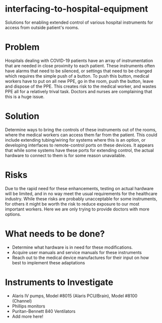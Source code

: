 # interfacing-to-hospital-equipment
Solutions for enabling extended control of various hospital instruments for access from outside patient's rooms.

# Problem
Hospitals dealing with COVID-19 patients have an array of instrumentation that are needed in close proximity to each patient. These instruments often have alarms that need to be silenced, or settings that need to be changed which requires the simple push of a button. To push this button, medical workers have to put on all new PPE, go in the room, push the button, leave and dispose of the PPE. This creates risk to the medical worker, and wastes PPE all for a relatively trival task. Doctors and nurses are complaining that this is a huge issue.

# Solution
Determine ways to bring the controls of these instruments out of the rooms, where the medical workers can access them far from the patient. This could include extending tubing/wiring for systems where this is an option, or developing interfaces to remote-control ports on these devices. It appears that while some systems have these ports for extending control, the actual hardware to connect to them is for some reason unavailable.

# Risks
Due to the rapid need for these enhancements, testing on actual hardware will be limited, and in no way meet the usual requirements for the healthcare industry. While these risks are probably unacceptable for some instruments, for others it might be worth the risk to reduce exposure to our most important workers. Here we are only trying to provide doctors with more options.

# What needs to be done?
- Determine what hardware is in need for these modifications. 
- Acquire user manuals and service manuals for these instruments
- Reach out to the medical device manufactures for their input on how best to implement these adaptations

# Instruments to Investigate
- Alaris IV pumps, Model #8015 (Alaris PCU/Brain), Model #8100 (Channel)
- Phillips monitors
- Puritan-Bennett 840 Ventilators
- Add more here!
